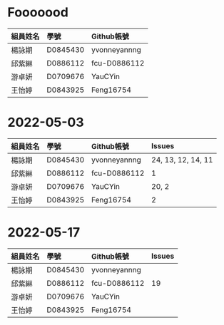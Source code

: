 # Fooooood
|組員姓名|學號|Github帳號|
|:-------------|:-------------|:-----|
|楊詠期|D0845430|yvonneyannng|
|邱紫綝|D0886112|fcu-D0886112|
|游卓妍|D0709676|YauCYin|
|王怡婷|D0843925|Feng16754|

# 2022-05-03
|組員姓名|學號|Github帳號|Issues|
|:-------------|:-------------|:-----|:-----|
|楊詠期|D0845430|yvonneyannng|24, 13, 12, 14, 11|
|邱紫綝|D0886112|fcu-D0886112|1|
|游卓妍|D0709676|YauCYin|20, 2|
|王怡婷|D0843925|Feng16754|2|

# 2022-05-17
|組員姓名|學號|Github帳號|Issues|
|:-------------|:-------------|:-----|:-----|
|楊詠期|D0845430|yvonneyannng||
|邱紫綝|D0886112|fcu-D0886112|19|
|游卓妍|D0709676|YauCYin||
|王怡婷|D0843925|Feng16754||
